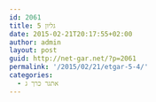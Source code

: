 ```yaml
---
id: 2061
title: גליון 5
date: 2015-02-21T20:17:55+02:00
author: admin
layout: post
guid: http://net-gar.net/?p=2061
permalink: '/2015/02/21/etgar-5-4/'
categories:
  - אתגר כרך ג
---
```

